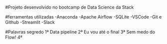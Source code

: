 #Projeto desenvolvido no bootcamp de Data Science da Stack

#ferramentas utilizadas
-Anaconda
-Apache Airflow
-SQLite
-VSCode
-Git e Github
-Streamlit
-Slack

#Palavras segredo
1ª Data pipeline
2ª Eu vou até o final
3ª Sem medo do Flow!
4ª 